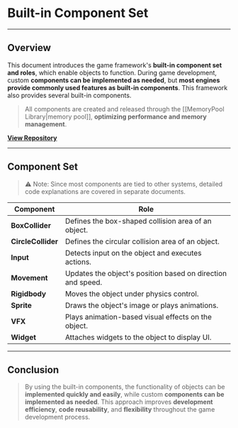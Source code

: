 # **Built-in Component Set**
---
## **Overview**
This document introduces the game framework's **built-in component set and roles**, which enable objects to function. During game development, custom **components can be implemented as needed**, but **most engines provide commonly used features as built-in components**. This framework also provides several built-in components.

> All components are created and released through the [[MemoryPool Library|memory pool]], **optimizing performance and memory management**.

[**View Repository**](https://github.com/Woo95/SDL2_Game_Framework/tree/main/Template/Client/Include/Entity/Component)

---
## **Component Set**

> ⚠️ Note: Since most components are tied to other systems, detailed code explanations are covered in separate documents.

| Component          | Role                                                        |
| ------------------ | ----------------------------------------------------------- |
| **BoxCollider**    | Defines the box-shaped collision area of an object.         |
| **CircleCollider** | Defines the circular collision area of an object.           |
| **Input**          | Detects input on the object and executes actions.           |
| **Movement**       | Updates the object's position based on direction and speed. |
| **Rigidbody**      | Moves the object under physics control.                     |
| **Sprite**         | Draws the object's image or plays animations.               |
| **VFX**            | Plays animation-based visual effects on the object.         |
| **Widget**         | Attaches widgets to the object to display UI.               |

---
## **Conclusion**
> By using the built-in components, the functionality of objects can be **implemented quickly and easily**, while custom **components can be implemented as needed**. This approach improves **development efficiency**, **code reusability**, and **flexibility** throughout the game development process.